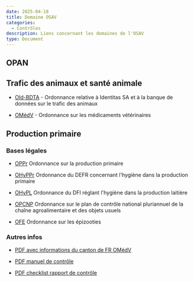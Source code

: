 ```yaml
---
date: 2025-04-18
title: Domaine OSAV
categories:
  - Contrôles
description: Liens concernant les domaines de l'OSAV
type: Document
---
```


## OPAN


## Trafic des animaux et santé animale

* [OId-BDTA](https://www.fedlex.admin.ch/eli/cc/2021/751/fr) - Ordonnance relative à Identitas SA et à la banque de données sur le trafic des animaux
  
* [OMédV](https://www.fedlex.admin.ch/eli/cc/2004/592/fr) - Ordonnance sur les médicaments vétérinaires


## Production primaire

### Bases légales

* [OPPr](https://www.fedlex.admin.ch/eli/cc/2005/752/fr) Ordonnance sur la production primaire

* [OHyPPr](https://www.fedlex.admin.ch/eli/cc/2005/821/fr) Ordonnance du DEFR concernant l'hygiène dans la production primaire

* [OHyPL](https://www.fedlex.admin.ch/eli/cc/2005/824/fr) Ordonnance du DFI réglant l'hygiène dans la production laitière
  
* [OPCNP](https://www.fedlex.admin.ch/eli/cc/2020/459/fr) Ordonnance sur le plan de contrôle national pluriannuel de la chaîne agroalimentaire et des objets usuels

* [OFE](https://www.fedlex.admin.ch/eli/cc/1995/3716_3716_3716/fr) Ordonnance sur les épizooties


### Autres infos

* [PDF avec informations du canton de FR OMédV](<../../fichiers/FR_Ordonnance sur les médicaments vétérinaires (OMédV) – Informations essentielles.pdf>)

* [PDF manuel de contrôle](<../../fichiers/Manuel contrôle HyPPr.pdf>)

* [PDF checklist rapport de contrôle](<../../fichiers/Checklist contrôle HyPPr.pdf>)
  
